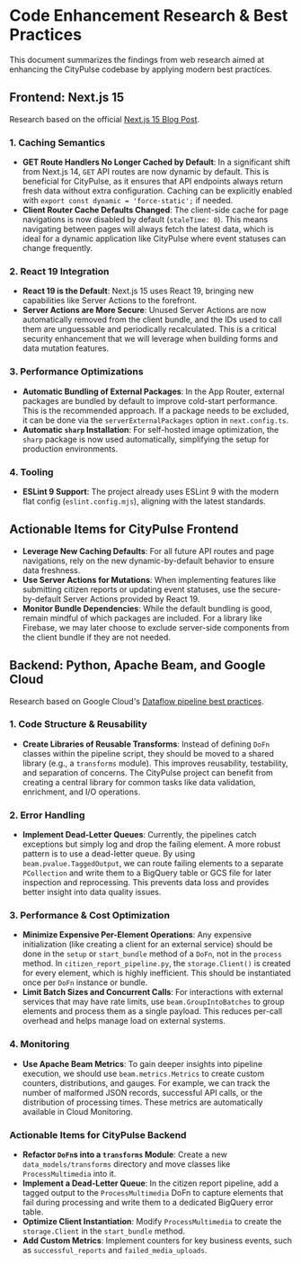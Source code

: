 # Code Enhancement Research & Best Practices

This document summarizes the findings from web research aimed at enhancing the CityPulse codebase by applying modern best practices.

## Frontend: Next.js 15

Research based on the official [Next.js 15 Blog Post](https://nextjs.org/blog/next-15).

### 1. Caching Semantics

*   **GET Route Handlers No Longer Cached by Default**: In a significant shift from Next.js 14, `GET` API routes are now dynamic by default. This is beneficial for CityPulse, as it ensures that API endpoints always return fresh data without extra configuration. Caching can be explicitly enabled with `export const dynamic = 'force-static';` if needed.
*   **Client Router Cache Defaults Changed**: The client-side cache for page navigations is now disabled by default (`staleTime: 0`). This means navigating between pages will always fetch the latest data, which is ideal for a dynamic application like CityPulse where event statuses can change frequently.

### 2. React 19 Integration

*   **React 19 is the Default**: Next.js 15 uses React 19, bringing new capabilities like Server Actions to the forefront.
*   **Server Actions are More Secure**: Unused Server Actions are now automatically removed from the client bundle, and the IDs used to call them are unguessable and periodically recalculated. This is a critical security enhancement that we will leverage when building forms and data mutation features.

### 3. Performance Optimizations

*   **Automatic Bundling of External Packages**: In the App Router, external packages are bundled by default to improve cold-start performance. This is the recommended approach. If a package needs to be excluded, it can be done via the `serverExternalPackages` option in `next.config.ts`.
*   **Automatic `sharp` Installation**: For self-hosted image optimization, the `sharp` package is now used automatically, simplifying the setup for production environments.

### 4. Tooling

*   **ESLint 9 Support**: The project already uses ESLint 9 with the modern flat config (`eslint.config.mjs`), aligning with the latest standards.

## Actionable Items for CityPulse Frontend

*   **Leverage New Caching Defaults**: For all future API routes and page navigations, rely on the new dynamic-by-default behavior to ensure data freshness.
*   **Use Server Actions for Mutations**: When implementing features like submitting citizen reports or updating event statuses, use the secure-by-default Server Actions provided by React 19.
*   **Monitor Bundle Dependencies**: While the default bundling is good, remain mindful of which packages are included. For a library like Firebase, we may later choose to exclude server-side components from the client bundle if they are not needed.

## Backend: Python, Apache Beam, and Google Cloud

Research based on Google Cloud's [Dataflow pipeline best practices](https://cloud.google.com/dataflow/docs/guides/pipeline-best-practices).

### 1. Code Structure & Reusability

*   **Create Libraries of Reusable Transforms**: Instead of defining `DoFn` classes within the pipeline script, they should be moved to a shared library (e.g., a `transforms` module). This improves reusability, testability, and separation of concerns. The CityPulse project can benefit from creating a central library for common tasks like data validation, enrichment, and I/O operations.

### 2. Error Handling

*   **Implement Dead-Letter Queues**: Currently, the pipelines catch exceptions but simply log and drop the failing element. A more robust pattern is to use a dead-letter queue. By using `beam.pvalue.TaggedOutput`, we can route failing elements to a separate `PCollection` and write them to a BigQuery table or GCS file for later inspection and reprocessing. This prevents data loss and provides better insight into data quality issues.

### 3. Performance & Cost Optimization

*   **Minimize Expensive Per-Element Operations**: Any expensive initialization (like creating a client for an external service) should be done in the `setup` or `start_bundle` method of a `DoFn`, not in the `process` method. In `citizen_report_pipeline.py`, the `storage.Client()` is created for every element, which is highly inefficient. This should be instantiated once per `DoFn` instance or bundle.
*   **Limit Batch Sizes and Concurrent Calls**: For interactions with external services that may have rate limits, use `beam.GroupIntoBatches` to group elements and process them as a single payload. This reduces per-call overhead and helps manage load on external systems.

### 4. Monitoring

*   **Use Apache Beam Metrics**: To gain deeper insights into pipeline execution, we should use `beam.metrics.Metrics` to create custom counters, distributions, and gauges. For example, we can track the number of malformed JSON records, successful API calls, or the distribution of processing times. These metrics are automatically available in Cloud Monitoring.

### Actionable Items for CityPulse Backend

*   **Refactor `DoFn`s into a `transforms` Module**: Create a new `data_models/transforms` directory and move classes like `ProcessMultimedia` into it.
*   **Implement a Dead-Letter Queue**: In the citizen report pipeline, add a tagged output to the `ProcessMultimedia` DoFn to capture elements that fail during processing and write them to a dedicated BigQuery error table.
*   **Optimize Client Instantiation**: Modify `ProcessMultimedia` to create the `storage.Client` in the `start_bundle` method.
*   **Add Custom Metrics**: Implement counters for key business events, such as `successful_reports` and `failed_media_uploads`.
